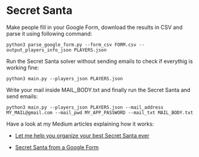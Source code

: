 # Secret Santa

Make people fill in your Google Form, download the results in CSV and parse it using following command:
```
python3 parse_google_form.py --form_csv FORM.csv --output_players_info_json PLAYERS.json
```

Run the Secret Santa solver without sending emails to check if everythig is working fine:
```
python3 main.py --players_json PLAYERS.json 
```

Write your mail inside MAIL_BODY.txt and finally run the Secret Santa and send emails:
```
python3 main.py --players_json PLAYERS.json --mail_address MY_MAIL@gmail.com --mail_pwd MY_APP_PASSWORD --mail_txt MAIL_BODY.txt
```

Have a look at my Medium articles explaining how it works:
- [Let me help you organize your best Secret Santa ever](https://medium.com/@thom01.rouch/let-me-help-you-organize-your-best-secret-santa-ever-c0fef5e61ba2)

- [Secret Santa from a Google Form](https://medium.com/@thom01.rouch/secret-santa-from-a-google-form-32841566d984)
